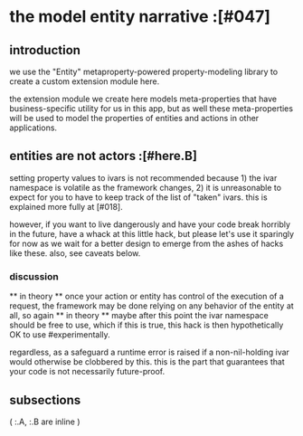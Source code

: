 # the model entity narrative :[#047]

## introduction

we use the "Entity" metaproperty-powered property-modeling library to
create a custom extension module here.

the extension module we create here models meta-properties that have
business-specific utility for us in this app, but as well these
meta-properties will be used to model the properties of entities and
actions in other applications.




## entities are not actors :[#here.B]

setting property values to ivars is not recommended because 1) the ivar
namespace is volatile as the framework changes, 2) it is unreasonable to
expect for you to have to keep track of the list of "taken" ivars. this
is explained more fully at [#018].

however, if you want to live dangerously and have your code break horribly
in the future, have a whack at this little hack, but please let's use
it sparingly for now as we wait for a better design to emerge from the
ashes of hacks like these. also, see caveats below.


### discussion

** in theory ** once your action or entity has control of the execution of
a request, the framework may be done relying on any behavior of the entity
at all, so again ** in theory ** maybe after this point the ivar
namespace should be free to use, which if this is true, this hack is
then hypothetically OK to use #experimentally.

regardless, as a safeguard a runtime error is raised if a non-nil-holding
ivar would otherwise be clobbered by this. this is the part that
guarantees that your code is not necessarily future-proof.


## subsections

( :.A, :.B are inline )
